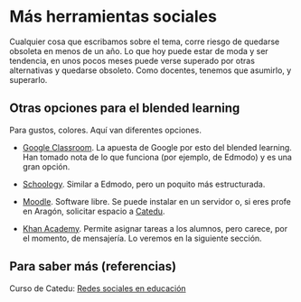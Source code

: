 # Más herramientas sociales

Cualquier cosa que escribamos sobre el tema, corre riesgo de quedarse obsoleta en menos de un año. Lo que hoy puede estar de moda y ser tendencia, en unos pocos meses puede verse superado por otras alternativas y quedarse obsoleto. Como docentes, tenemos que asumirlo, y superarlo.

## Otras opciones para el blended learning

Para gustos, colores. Aquí van diferentes opciones.

* [Google Classroom](https://catedu.gitbooks.io/google-classroom/content/). La apuesta de Google por esto del blended learning. Han tomado nota de lo que funciona \(por ejemplo, de Edmodo\) y es una gran opción.

* [Schoology](https://www.schoology.com/). Similar a Edmodo, pero un poquito más estructurada.

* [Moodle](https://moodle.org/?lang=es). Software libre. Se puede instalar en un servidor o, si eres profe en Aragón, solicitar espacio a [Catedu](http://catedu.aragon.es/moodle/mod/page/view.php?id=53074).

* [Khan Academy](https://es.khanacademy.org/). Permite asignar tareas a los alumnos, pero carece, por el momento, de mensajería. Lo veremos en la siguiente sección.

## Para saber más \(referencias\)

Curso de Catedu: [Redes sociales en educación](http://moodle.catedu.es/course/view.php?id=99)



